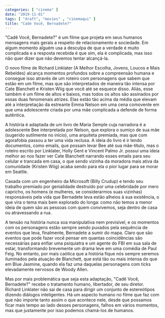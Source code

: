 ```yaml
---
categories: [ "cinema" ]
date: "2019-11-01"
tags: [ "draft", "movies" , "cinemaqui" ]
title: "Cade Você, Bernadete?"
---
```

"Cadê Você, Bernadete?" é um filme que projeta em seus humanos
mensagens mais gerais a respeito de relacionamento e sociedade. Em algum
momento alguém usa a desculpa de que a verdade é muito complicada e
a resposta recebida é que sim, ela é complicada, mas isso não quer
dizer que não devemos tentar alcançá-la.

O novo filme de Richard Linklater (A Melhor Escolha, Jovens, Loucos e
Mais Rebeldes) alcança momentos profundos sobre a compreensão humana e
consegue isso através de um roteiro com personagens que sabem que estão
em um filme, mas que são interpretados de maneira tão intensa por
Cate Blanchett e Kristen Wiig que você até se esquece disso. Aliás,
esse também é um filme de altos e baixos, mas todos os altos são
assinados por essas duas fenomenais atrizes. Elas estão tão acima da
média que elevam até a interpretação da estreante Emma Nelson em uma
cena comovente em que uma adolescente criada por uma mãe complicada a
defende de forma autêntica.

A história é adaptada de um livro de Maria Semple cuja narradora é a
adolescente Bee interpretada por Nelson, que explora o sumiço de sua mãe
(sugerido sutilmente no início), uma arquiteta premiada, mas que com
agorafobia passou a ter uma vida reclusa. A ideia do livro é ir lendo
documentos, como emails, que possam levar Bee até sua mãe-título, mas
o roteiro escrito por Linklater, Holly Gent e Vincent Palmo Jr. possui
uma ideia melhor ao nos fazer ver Cate Blanchett narrando esses emails
para seu celular e trancada em casa, o que sendo vizinha da moradora
mais ativa da comunidade (Kristen Wiig) acaba sendo para ela o pior
lugar para se morar em Seattle.

Casada com um engenheiro da Microsoft (Billy Crudup) e tendo seu trabalho
premiado por genialidade destruído por uma celebridade por mero capricho,
os homens (e mulheres, se considerarmos suas vizinhas) responsáveis pela
vida que Bernadete leva estão alheios à sua existência, o que vira o
tema mais bem explorado do longa: como não temos a menor ideia de quem
são as pessoas com quem convivemos, seja dentro de casa ou atravessando
a rua.

A tensão na história nunca soa manipulativa nem previsível, e os
momentos com os personagens estão sempre sendo puxados pela sequência
de eventos que leva, finalmente, Bernadete a sumir do mapa. Claro que
são eventos que pode fazer você pensar em quantas coincidências são
necessárias para enfiar uma psiquiatra e um agente do FBI em sua sala
de estar, transformando brevemente um drama leve em uma comédia de Paul
Feig. No entanto, por mais caótica que a história fique nós sempre
seremos iluminados pela atuação de Blanchett, que está tão ou mais
intensa do que em Blue Jasmine, quando ela faz uma daquelas personagens
com ticks elevadamente nervosos de Woody Allen.

Mas por mais problemática que seja esta adaptação, "Cadê
Você, Bernadete?" recebe o tratamento humano, libertador, de seu
diretor. Richard Linklater não sai de casa para dirigir um conjunto
de estereótipos dizendo diálogos inteligentes. Há um aspecto humano
no filme que faz com que não importe tanto assim o que acontece nele,
desde que possamos ficar mais tempo ao lado desses personagens, falhos
em vários momentos, mas que justamente por isso podemos chamá-los de
humanos.

